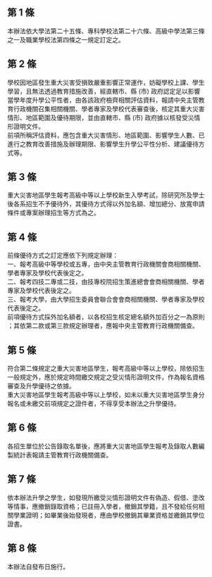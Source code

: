 第 1 條
-------
本辦法依大學法第二十五條、專科學校法第二十六條、高級中學法第三條  
之一及職業學校法第四條之一規定訂定之。

第 2 條
-------
學校因地區發生重大災害受損致嚴重影響正常運作，妨礙學校上課、學生  
學習，且無法透過教育措施改善，經直轄市、縣 (市) 政府認定足以影響  
當學年度升學公平性者，由各該政府檢齊相關評估資料，報請中央主管教  
育行政機關召集相關機關、學者專家及學校代表審查後，核定其重大災害  
情形、地區範圍及優待期限，並由直轄市、縣 (市) 政府據以核發受災情  
形證明文件。  
前項所稱評估資料，應包含重大災害情形、地區範圍、影響學生人數、已  
進行之教育改善措施及辦理期限、影響學生升學公平性分析、建議優待方  
式等。

第 3 條
-------
重大災害地區學生報考高級中等以上學校新生入學考試，除研究所及學士  
後各系招生不予優待外，其優待方式得以外加名額、增加總分、放寬申請  
條件或專案辦理招生等方式為之。

第 4 條
-------
前條優待方式之訂定應依下列規定辦理：  
一、報考高級中等學校或五專，由中央主管教育行政機關會商相關機關、  
    學者專家及學校代表後定之。  
二、報考四技二專或二技，由技專校院招生策進總會會商相關機關、學者  
    專家及學校代表後定之。  
三、報考大學，由大學招生委員會聯合會會商相關機關、學者專家及學校  
    代表後定之。  
前項優待方式採外加名額者，以各校招生核定總名額外加百分之一為原則  
；其依第二款或第三款規定辦理者，應報中央主管教育行政機關備查。

第 5 條
-------
符合第二條規定之重大災害地區學生，報考高級中等以上學校，除依招生  
一般規定外，應於規定時間繳交規定之受災情形證明文件，作為報名資格  
審查及升學優待之依據。  
重大災害地區學生報考高級中等以上學校，如未以重大災害地區學生身分  
報名或未繳交前項規定之證件者，不得享受本辦法之升學優待。

第 6 條
-------
各招生單位於公告錄取名單後，應將重大災害地區學生報考及錄取人數編  
製統計表報請主管教育行政機關備查。

第 7 條
-------
依本辦法升學之學生，如發現所繳受災情形證明文件有偽造、假借、塗改  
等情事，應撤銷錄取資格；已註冊入學者，撤銷其學籍，且不發給任何相  
關學業證明；如畢業後始發現者，應由學校撤銷其畢業資格並繳銷其學位  
證書。

第 8 條
-------
本辦法自發布日施行。

